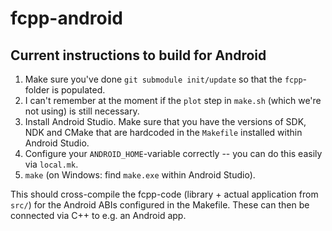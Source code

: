 # fcpp-android

## Current instructions to build for Android

1. Make sure you've done `git submodule init/update` so that the `fcpp`-folder is populated.
2. I can't remember at the moment if the `plot` step in `make.sh` (which we're not using) is still necessary.
3. Install Android Studio. Make sure that you have the versions of SDK, NDK and CMake that are hardcoded in the `Makefile` installed within Android Studio.
4. Configure your `ANDROID_HOME`-variable correctly -- you can do this easily via `local.mk`.
5. `make` (on Windows: find `make.exe` within Android Studio).

This should cross-compile the fcpp-code (library + actual application from `src/`) for the Android ABIs configured in the Makefile. 
These can then be connected via C++ to e.g. an Android app.
